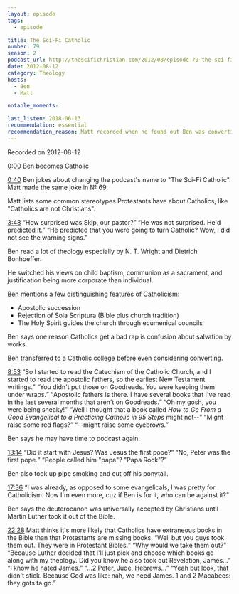 ```yaml
---
layout: episode
tags:
  - episode

title: The Sci-Fi Catholic
number: 79
season: 2
podcast_url: http://thescifichristian.com/2012/08/episode-79-the-sci-fi-catholic/
date: 2012-08-12
category: Theology
hosts:
  - Ben
  - Matt

notable_moments:

last_listen: 2018-06-13
recommendation: essential
recommendation_reason: Matt recorded when he found out Ben was converting to catholicism. 
---
```

Recorded on 2012-08-12

<a class="timestamp tag is-medium is-primary" href="http://thescifichristian.com/2012/08/episode-79-the-sci-fi-catholic/#t=0:00">0:00</a> Ben becomes Catholic

<a class="timestamp tag is-medium is-primary" href="http://thescifichristian.com/2012/08/episode-79-the-sci-fi-catholic/#t=0:40">0:40</a> Ben jokes about changing the podcast's name to "The Sci-Fi Catholic". Matt made the same joke in № 69.

Matt lists some common stereotypes Protestants have about Catholics, like "Catholics are not Christians".

<div class="quote">
  <a class="timestamp tag is-medium is-primary" href="http://thescifichristian.com/2012/08/episode-79-the-sci-fi-catholic/#t=3:48">3:48</a>
  <span class="quote-context tag is-size-6"></span>
  <q class="matt">How surprised was Skip, our pastor?</q>
  <q class="ben">He was not surprised. He'd predicted it.</q>
  <q class="matt">He predicted that you were going to turn Catholic? Wow, I did not see the warning signs.</q>
</div>

Ben read a lot of theology especially by N. T. Wright and Dietrich Bonhoeffer.

He switched his views on child baptism, communion as a sacrament, and justification being more corporate than individual.

Ben mentions a few distinguishing features of Catholicism:
- Apostolic succession 
- Rejection of Sola Scriptura (Bible plus church tradition)
- The Holy Spirit guides the church through ecumenical councils

Ben says one reason Catholics get a bad rap is confusion about salvation by works.

Ben transferred to a Catholic college before even considering converting.

<div class="quote">
  <a class="timestamp tag is-medium is-primary" href="http://thescifichristian.com/2012/08/episode-79-the-sci-fi-catholic/#t=8:53">8:53</a>
  <q class="ben">So I started to read the Catechism of the Catholic Church, and I started to read the apostolic fathers, so the earliest New Testament writings.</q>
  <q class="matt">You didn't put those on Goodreads. You were keeping them under wraps.</q>
  <q class="ben">Apostolic fathers is there. I have several books that I've read in the last several months that aren't on Goodreads.</q>
  <q class="matt">Oh my gosh, you were being sneaky!</q>
  <q class="ben">Well I thought that a book called <i class="work-title">How to Go From a Good Evangelical to a Practicing Catholic in 95 Steps</i> might not--</q>
  <q class="matt">Might raise some red flags?</q>
  <q class="ben">--might raise some eyebrows.</q>
</div>

Ben says he may have time to podcast again.

<div class="quote">
  <a class="timestamp tag is-medium is-primary" href="http://thescifichristian.com/2012/08/episode-79-the-sci-fi-catholic/#t=13:14">13:14</a>
  <span class="quote-context tag is-size-6"></span>
  <q class="matt">Did it start with Jesus? Was Jesus the first pope?</q>
  <q class="ben">No, Peter was the first pope.</q>
  <q class="matt">People called him "papa"? "Papa Rock"?</q>
</div>

Ben also took up pipe smoking and cut off his ponytail.

<div class="quote">
  <a class="timestamp tag is-medium is-primary" href="http://thescifichristian.com/2012/08/episode-79-the-sci-fi-catholic/#t=17:36">17:36</a>
  <q class="matt">I was already, as opposed to some evangelicals, I was pretty for Catholicism. Now I'm even more, cuz if Ben is for it, who can be against it?</q>
</div>

Ben says the deuterocanon was universally accepted by Christians until Martin Luther took it out of the Bible. 

<div class="quote">
  <a class="timestamp tag is-medium is-primary" href="http://thescifichristian.com/2012/08/episode-79-the-sci-fi-catholic/#t=22:28">22:28</a>
  <span class="quote-context tag is-size-6">Matt thinks it's more likely that Catholics have extraneous books in the Bible than that Protestants are missing books.</span>
  <q class="ben">Well but you guys took them out. They were in Protestant Bibles.</q>
  <q class="matt">Why would we take them out?</q>
  <q class="ben">Because Luther decided that I'll just pick and choose which books go along with my theology. Did you know he also took out Revelation, James...</q>
  <q class="matt">I know he hated James.</q>
  <q class="ben">...2 Peter, Jude, Hebrews...</q>
  <q class="matt">Yeah but look, that didn't stick. Because God was like: nah, we need James. 1 and 2 Macabees: they gots ta go.</q>
</div>